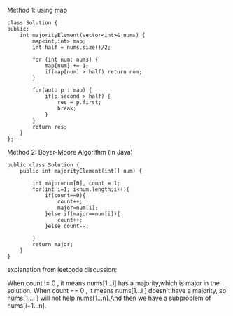 Method 1: using map
```
class Solution {
public:
    int majorityElement(vector<int>& nums) {
        map<int,int> map;
        int half = nums.size()/2;

        for (int num: nums) {
            map[num] += 1;
            if(map[num] > half) return num;
        }
        
        for(auto p : map) {
            if(p.second > half) {
                res = p.first;
                break;
            }
        }
        return res;
    }
};
```

Method 2: Boyer-Moore Algorithm (in Java)
```
public class Solution {
    public int majorityElement(int[] num) {

        int major=num[0], count = 1;
        for(int i=1; i<num.length;i++){
            if(count==0){
                count++;
                major=num[i];
            }else if(major==num[i]){
                count++;
            }else count--;
            
        }
        return major;
    }
}
```

explanation from leetcode discussion:

When count != 0 , it means nums[1...i] has a majority,which is major in the solution.
When count == 0 , it means nums[1...i ] doesn't have a majority, so nums[1...i ] will not help nums[1...n].And then we have a subproblem of nums[i+1...n].